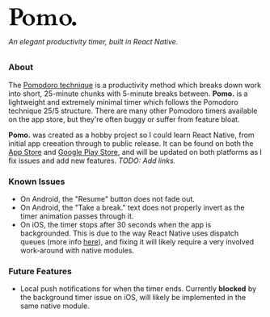 ![](./assets/images/pomo-wordmark.png "Pomo.")
###### An elegant productivity timer, built in React Native.

### About
The [Pomodoro technique](https://en.wikipedia.org/wiki/Pomodoro_Technique) is a productivity method which breaks down work into short, 25-minute chunks with 5-minute breaks between. **Pomo.** is a lightweight and extremely minimal timer which follows the Pomodoro technique 25/5 structure. There are many other Pomodoro timers available on the app store, but they're often buggy or suffer from feature bloat.

**Pomo.** was created as a hobby project so I could learn React Native, from initial app creeation through to public release. It can be found on both the [App Store]() and [Google Play Store](), and will be updated on both platforms as I fix issues and add new features. _TODO: Add links._

### Known Issues
- On Android, the "Resume" button does not fade out.
- On Android, the "Take a break." text does not properly invert as the timer animation passes through it.
- On iOS, the timer stops after 30 seconds when the app is backgrounded. This is due to the way React Native uses dispatch queues (more info [here](https://github.com/ocetnik/react-native-background-timer/issues/222#issuecomment-628782753)), and fixing it will likely require a very involved work-around with native modules.

### Future Features
- Local push notifications for when the timer ends. Currently **blocked** by the background timer issue on iOS, will likely be implemented in the same native module.